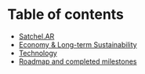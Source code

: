 # Table of contents

* [Satchel.AR](README.md)
* [Economy & Long-term Sustainability](economy-and-long-term-sustainability.md)
* [Technology](technology.md)
* [Roadmap and completed milestones](roadmap-and-completed-milestones.md)
